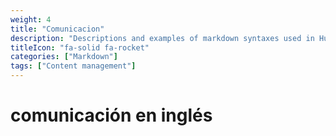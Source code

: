 ```yaml
---
weight: 4
title: "Comunicacion"
description: "Descriptions and examples of markdown syntaxes used in Hugo."
titleIcon: "fa-solid fa-rocket"
categories: ["Markdown"]
tags: ["Content management"]
---
```


# comunicación en inglés